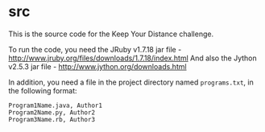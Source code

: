 # src
This is the source code for the Keep Your Distance challenge.

To run the code, you need the JRuby v1.7.18 jar file - http://www.jruby.org/files/downloads/1.7.18/index.html
And also the Jython v2.5.3 jar file - http://www.jython.org/downloads.html

In addition, you need a file in the project directory named `programs.txt`, in the following format:

    Program1Name.java, Author1
    Program2Name.py, Author2
    Program3Name.rb, Author3
